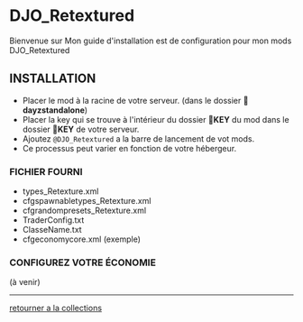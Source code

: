 # DJO_Retextured
Bienvenue sur Mon guide d'installation est de configuration pour mon mods DJO_Retextured



## INSTALLATION
- Placer le mod à la racine de votre serveur. (dans le dossier 📂**dayzstandalone**)
- Placer la key qui se trouve à l'intérieur du dossier 📂**KEY** du mod dans le dossier 📂**KEY** de votre serveur.
- Ajoutez `@DJO_Retextured` a la barre de lancement de vot mods.
- Ce processus peut varier en fonction de votre hébergeur.

### FICHIER FOURNI
- types_Retexture.xml
- cfgspawnabletypes_Retexture.xml
- cfgrandompresets_Retexture.xml
- TraderConfig.txt
- ClasseName.txt
- cfgeconomycore.xml (exemple)

### CONFIGUREZ VOTRE ÉCONOMIE
(à venir)

---

[retourner a la collections](https://github.com/Djolehaineux/DJO-mods-collection)
